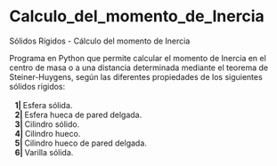 # Calculo_del_momento_de_Inercia
Sólidos Rígidos - Cálculo del momento de Inercia

 Programa en Python que permite calcular el momento de Inercia en el centro de masa o a una distancia determinada mediante el teorema de Steiner-Huygens, según las diferentes propiedades de los siguientes sólidos rígidos:<br/><br/>
<strong>  &nbsp;&nbsp;&nbsp;1|  </strong> Esfera sólida.  <br>
<strong>  &nbsp;&nbsp;&nbsp;2|  </strong> Esfera hueca de pared delgada.  <br>
<strong>  &nbsp;&nbsp;&nbsp;3|  </strong> Cilindro sólido.  <br>
<strong>  &nbsp;&nbsp;&nbsp;4|  </strong> Cilindro hueco. <br>
<strong>  &nbsp;&nbsp;&nbsp;5|  </strong> Cilindro hueco de pared delgada.  <br>
<strong>  &nbsp;&nbsp;&nbsp;6|  </strong> Varilla sólida. <br>
